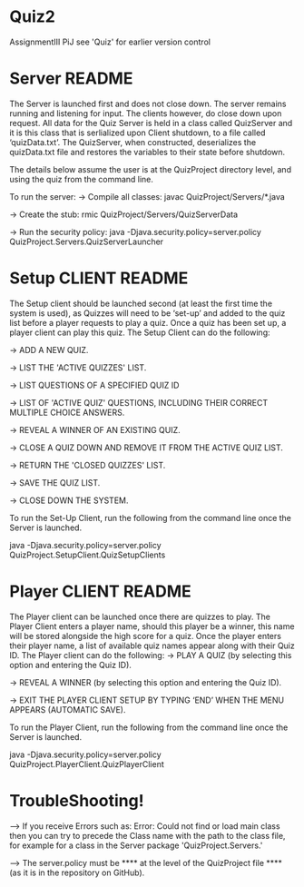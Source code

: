 Quiz2
=====

AssignmentIII PiJ see 'Quiz' for earlier version control

Server README
=============

The Server is launched first and does not close down. The server remains running and listening for input. The clients however, do close down upon request.
All data for the Quiz Server is held in a class called QuizServer and it is this class that is serlialized upon Client shutdown, to a file called ‘quizData.txt’. The QuizServer, when constructed, deserializes the quizData.txt file and restores the variables to their state before shutdown.

The details below assume the user is at the QuizProject directory level, and using the quiz from the command line.

To run the server:
→ Compile all classes: javac QuizProject/Servers/*.java

→ Create the stub: rmic QuizProject/Servers/QuizServerData

→ Run the security policy: 
java -Djava.security.policy=server.policy QuizProject.Servers.QuizServerLauncher


Setup CLIENT README
===================

The Setup client should be launched second (at least the first time the system is used), as Quizzes will need to be ‘set-up’ and added to the quiz list before a player requests to play a quiz. Once a quiz has been set up, a player client can play this quiz. The Setup Client can do the following:

→ ADD A NEW QUIZ.

→ LIST THE 'ACTIVE QUIZZES' LIST.

→ LIST QUESTIONS OF A SPECIFIED QUIZ ID

→ LIST OF 'ACTIVE QUIZ' QUESTIONS, INCLUDING THEIR CORRECT MULTIPLE CHOICE ANSWERS.

→ REVEAL A WINNER OF AN EXISTING QUIZ. 

→ CLOSE A QUIZ DOWN AND REMOVE IT FROM THE ACTIVE QUIZ LIST.

→ RETURN THE 'CLOSED QUIZZES' LIST.

→ SAVE THE QUIZ LIST.

→ CLOSE DOWN THE SYSTEM.

To run the Set-Up Client, run the following from the command line once the Server is launched.

java -Djava.security.policy=server.policy QuizProject.SetupClient.QuizSetupClients


Player CLIENT README
====================

The Player client can be launched once there are quizzes to play. The Player Client enters a player name, should this player be a winner, this name will be stored alongside the high score for a quiz. Once the player enters their player name, a list of available quiz names appear along with their Quiz ID.
The Player client can do the following: 
→ PLAY A QUIZ (by selecting this option and entering the Quiz ID).

→ REVEAL A WINNER (by selecting this option and entering the Quiz ID).

→ EXIT THE PLAYER CLIENT SETUP BY TYPING ‘END’ WHEN THE MENU APPEARS (AUTOMATIC SAVE).

To run the Player Client, run the following from the command line once the Server is launched.

java -Djava.security.policy=server.policy QuizProject.PlayerClient.QuizPlayerClient 


TroubleShooting!
================
--> If you receive Errors such as:
Error: Could not find or load main class <Name of Class> then you can try to precede the Class name with the path to the class file, for example for a class in the Server package 'QuizProject.Servers.<Name of Class>'

--> The server.policy must be **** at the level of the QuizProject file **** (as it is in the repository on GitHub).


